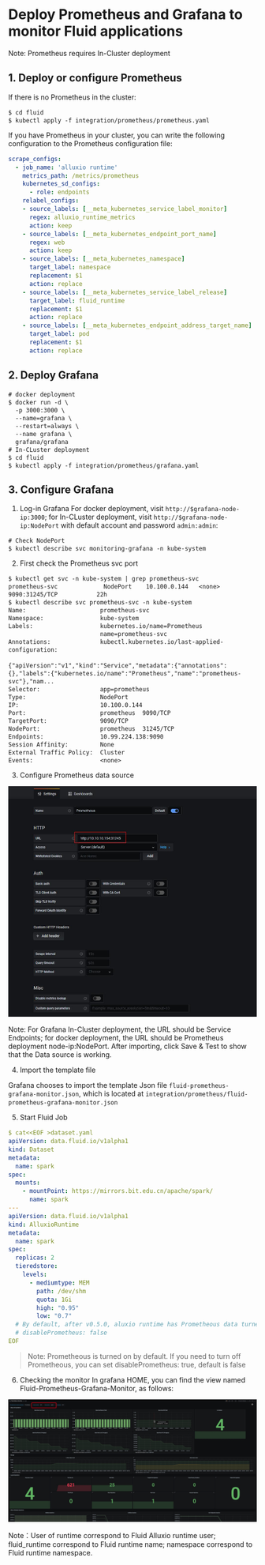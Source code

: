 # Deploy Prometheus and Grafana to monitor Fluid applications
Note: Prometheus requires In-Cluster deployment
## 1. Deploy or configure Prometheus

If there is no Prometheus in the cluster:

```shell
$ cd fluid
$ kubectl apply -f integration/prometheus/prometheus.yaml
```

If you have Prometheus in your cluster, you can write the following configuration to the Prometheus configuration file:

```yaml
scrape_configs:
  - job_name: 'alluxio runtime'
    metrics_path: /metrics/prometheus
    kubernetes_sd_configs:
      - role: endpoints
    relabel_configs:
    - source_labels: [__meta_kubernetes_service_label_monitor]
      regex: alluxio_runtime_metrics
      action: keep
    - source_labels: [__meta_kubernetes_endpoint_port_name]
      regex: web
      action: keep
    - source_labels: [__meta_kubernetes_namespace]
      target_label: namespace
      replacement: $1
      action: replace
    - source_labels: [__meta_kubernetes_service_label_release]
      target_label: fluid_runtime
      replacement: $1
      action: replace
    - source_labels: [__meta_kubernetes_endpoint_address_target_name]
      target_label: pod
      replacement: $1
      action: replace
```

## 2. Deploy Grafana


```shell
# docker deployment
$ docker run -d \
  -p 3000:3000 \
  --name=grafana \
  --restart=always \
  --name grafana \
  grafana/grafana
# In-CLuster deployment
$ cd fluid
$ kubectl apply -f integration/prometheus/grafana.yaml 
```


## 3. Configure Grafana

1. Log-in Grafana
For docker deployment, visit `http://$grafana-node-ip:3000`; for In-CLuster deployment, visit `http://$grafana-node-ip:NodePort` with default account and password `admin:admin`:

```
# Check NodePort
$ kubectl describe svc monitoring-grafana -n kube-system
```

2. First check the Prometheus svc port

```
$ kubectl get svc -n kube-system | grep prometheus-svc
prometheus-svc             NodePort    10.100.0.144   <none>        9090:31245/TCP           22h
$ kubectl describe svc prometheus-svc -n kube-system
Name:                     prometheus-svc
Namespace:                kube-system
Labels:                   kubernetes.io/name=Prometheus
                          name=prometheus-svc
Annotations:              kubectl.kubernetes.io/last-applied-configuration:
                            {"apiVersion":"v1","kind":"Service","metadata":{"annotations":{},"labels":{"kubernetes.io/name":"Prometheus","name":"prometheus-svc"},"nam...
Selector:                 app=prometheus
Type:                     NodePort
IP:                       10.100.0.144
Port:                     prometheus  9090/TCP
TargetPort:               9090/TCP
NodePort:                 prometheus  31245/TCP
Endpoints:                10.99.224.138:9090
Session Affinity:         None
External Traffic Policy:  Cluster
Events:                   <none>
```

3. Configure Prometheus data source

![](../../media/images/grafana-prometheus-setting.jpg)

Note: For Grafana In-Cluster deployment, the URL should be Service Endpoints; for docker deployment, the URL should be Prometheus deployment node-ip:NodePort.
After importing, click Save & Test to show that the Data source is working.

4. Import the template file

Grafana chooses to import the template Json file `fluid-prometheus-grafana-monitor.json`, which is located at `integration/prometheus/fluid-prometheus-grafana-monitor.json`

5. Start Fluid Job
```yaml
$ cat<<EOF >dataset.yaml
apiVersion: data.fluid.io/v1alpha1
kind: Dataset
metadata:
  name: spark
spec:
  mounts:
    - mountPoint: https://mirrors.bit.edu.cn/apache/spark/
      name: spark
---
apiVersion: data.fluid.io/v1alpha1
kind: AlluxioRuntime
metadata:
  name: spark
spec:
  replicas: 2
  tieredstore:
    levels:
      - mediumtype: MEM
        path: /dev/shm
        quota: 1Gi
        high: "0.95"
        low: "0.7"
  # By default, after v0.5.0, aluxio runtime has Prometheous data turned on, if you need to turn it off you can actively set disablePrometheus: true
  # disablePrometheus: false  
EOF
```

> Note: Prometheous is turned on by default. If you need to turn off Prometheous, you can set disablePrometheus: true, default is false

6. Checking the monitor
In grafana HOME, you can find the view named Fluid-Prometheus-Grafana-Monitor, as follows:

![](../../media/images/grafana-monitor.jpg)

Note：User of runtime correspond to Fluid Alluxio runtime user; fluid_runtime correspond to Fluid runtime name; namespace correspond to Fluid runtime namespace.